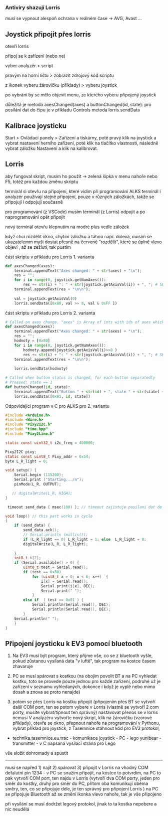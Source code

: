 ### Antiviry shazují Lorris 
musí se vypnout alespoň ochrana v reálném čase -> AVG, Avast ... 

## Joystick připojit přes lorris 

otevři lorris

připoj se k zařízení (nebo ne) 

vyber analyzér > script 

pravým na horní lištu > zobrazit zdrojový kód scriptu 

z ikonek vyberu žárovičku (příklady) > vyberu joystick 

po vybrání by se mělo objevit menu, ze kterého vyberu připojený joystick 

důležitá je metoda  axesChanged(axes) a buttonChanged(id, state):
pro posílání dat  do čipu je v příkladu Controls metoda lorris.sendData

## Kalibrace joysticku
Start > Ovládací panely > Zařízení a tiskárny, 
poté pravý klik na joystick a vybrat nastavení herního zařízení, 
poté klik na tlačítko vlastnosti, následně vybrat záložku Nastavení a klik na kalibrovat.


## Lorris 
aby fungoval skript, musím ho použít -> zelená šipka v menu nahoře nebo F5, totéž pro každou změnu skriptu 

terminál si otevřu na připojení, které vidím při programování ALKS 
terminál i analyzér používají stejné připojení, pouze v různých záložkách, takže se připojují i odpojují současně 

pro programování (z VSCode) musím terminál (z Lorris) odpojit a po naprogramování opět připojit 

nový terminál otevřu klepnutím na modré plus vedle záložek 

když chci rozdělit okno, chytím záložku a táhnu např. doleva, musím se ukazatelemm myši dostat přesně 
na červené "rozdělit", které se úplně vlevo objeví , až se zežlutí, tak pustím 

část skriptu v příkladu pro Lorris 1. varianta

```python
def axesChanged(axes):
    terminal.appendText("Axes changed: " + str(axes) + "\n");
    res = "";
    for i in range(0, joystick.getNumAxes()):
        res += str(i) + ": " + str(joystick.getAxisVal(i)) + ", "; # SEE THIS: Get actual axis value. From -32768 to 32767
    terminal.appendText(res + "\n\n");
    
    val = joystick.getAxisVal(0)
    lorris.sendData([0x80, val >> 8, val & 0xFF ]) 
```    

část skriptu v příkladu pro Lorris 2. varianta

```python
# Called on axes change. "axes" is Array of ints with ids of axes which were changed
def axesChanged(axes):
    terminal.appendText("Axes changed: " + str(axes) + "\n");
    res = "";
    hodnoty = [0x80]
    for i in range(0, joystick.getNumAxes()):
        hodnoty.append(joystick.getAxisVal(i)>>8 )
        res += str(i) + ": " + str(joystick.getAxisVal(i)) + ", "; # SEE THIS: Get actual axis value. From -32768 to 32767
    terminal.appendText(res + "\n\n");
    
    lorris.sendData(hodnoty) 

# Called when button status is changed, for each button separatedly
# Pressed: state == 1
def buttonChanged(id, state):
    terminal.appendText("Button " + str(id) + ", state " + str(state) + "\n");
    lorris.sendData([0x81, id, state]) 
```

Odpovídající program v C pro ALKS pro 2. variantu 

```C
#include <Arduino.h>
#include <Wire.h>
#include "Pixy2I2C.h"
#include "time.hpp"
#include "Pixy2Line.h"

static const uint32_t i2c_freq = 400000;

Pixy2I2C pixy;
static const uint8_t Pixy_addr = 0x54;
byte L_R_light = 0; 

void setup() {
    Serial.begin (115200);
    Serial.print ("Starting.../n");
    pinMode(L_R, OUTPUT); 

   // digitalWrite(L_R, HIGH);
}

 timeout send_data { msec(100) }; // timeout zajistuje posilani dat do PC kazdych 100 ms

void loop() // this part works in cycle 
{
    if (send_data) {
        send_data.ack();
        // Serial.println (millis());
        if (L_R_light == 0) L_R_light = 1; else  L_R_light = 0;
        digitalWrite(L_R, L_R_light); 
        
    }
    int8_t i[7];
    if (Serial.available() > 0) {
        uint8_t test = Serial.read();
        if (test == 0x80) 
            for (uint8_t x = 0; x < 6; x++)  {
                i[x] = Serial.read();
                Serial.print(i[x], DEC);
                Serial.print(" ");
            }
        else if  ( test == 0x81 ) {
            Serial.println(Serial.read(), DEC);
            Serial.println(Serial.read(), DEC);
        } 
    Serial.println(" ");
    }  
}
```

## Připojení joysticku k EV3 pomocí bluetooth 

1. Na EV3 musí být program, který přijme vše, co se z bluetooth vyšle, 
pokud zůstanou vysílaná data "v luftě", tak program na kostce časem zhavaruje 

2. PC se musí spárovat s kostkou (na obojím povolit BT a na PC vyhledat kostku, 
toto se provede pouze jednou pro každé zařízení, podruhé už je zařízení v seznamu 
vyhledaných, dokonce i když je vyplé nebo mimo dosah a znova se proto nenajde)

3. potom se přes Lorris na kostku připojit (připojením přes BT se  vytvoří další COM port, 
ten se potom vybere v Lorris (vlastně se vytvoří 2 com porty, musíte vybrat/tipnout ten správný) 
nastavovat přenos se v lorris nemusí 
V analyzéru vytvořte nový skript, klik na žárovičku (vzorové příklady), otevře se okno, 
přepnout nahoře na programování v Pythonu, vybrat příklad pro joystick, 
z Tasemnice stáhnout kód pro EV3 protokol, 
- technika.tasemnice.eu.trac   - komunikace joystick - PC - lego 
yunibear - transmitter - v C napsaná vysílací strana pro Lego 

vše složit dohromady a spustit 

-----------
musí se napřed 1) najít 2) spárovat 3) připojit v Lorris na vhodný COM 
defalutní pin 1234 - v PC se snažím připojit, na kostce to potvrdím, na PC to pak vytvoří COM port, ten najdu v Lorris 
(vytvoří dva COM porty, jeden pro směr do kostky, druhý pro směr do PC, přitom oba komunikují oběma směry, 
ten, co se připojuje déle, je ten správný pro připojení Lorris )
na PC se připojuje Bluetooth 
až se změní ikonka vlevo nahoře, tak je vše připojeno 

při vysílání se musí dodržet legový protokol, jinak to ta kostka nepobere a nic neudělá 


